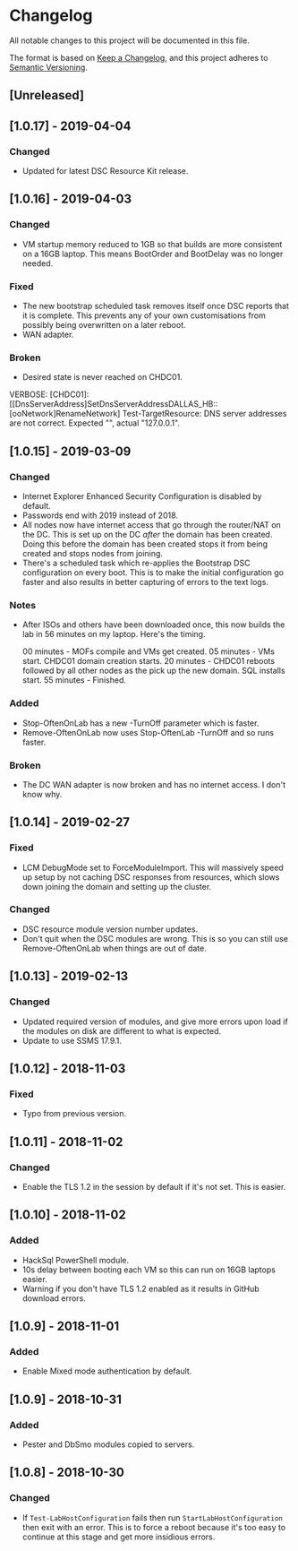 # Changelog
All notable changes to this project will be documented in this file.

The format is based on [Keep a Changelog](https://keepachangelog.com/en/1.0.0/),
and this project adheres to [Semantic Versioning](https://semver.org/spec/v2.0.0.html).

## [Unreleased]

## [1.0.17] - 2019-04-04
### Changed
- Updated for latest DSC Resource Kit release.

## [1.0.16] - 2019-04-03
### Changed
- VM startup memory reduced to 1GB so that builds are more consistent on a
  16GB laptop. This means BootOrder and BootDelay was no longer needed.

### Fixed
- The new bootstrap scheduled task removes itself once DSC reports that it is
  complete. This prevents any of your own customisations from possibly being
  overwritten on a later reboot.
- WAN adapter.

### Broken
- Desired state is never reached on CHDC01.

 VERBOSE: [CHDC01]:
 [[DnsServerAddress]SetDnsServerAddressDALLAS_HB::[ooNetwork]RenameNetwork]
 Test-TargetResource: DNS server addresses are not correct.
 Expected "", actual "127.0.0.1".


## [1.0.15] - 2019-03-09
### Changed
- Internet Explorer Enhanced Security Configuration is disabled by default.
- Passwords end with 2019 instead of 2018.
- All nodes now have internet access that go through the router/NAT on the
  DC. This is set up on the DC *after* the domain has been created. Doing
  this before the domain has been created stops it from being created and
  stops nodes from joining.
- There's a scheduled task which re-applies the Bootstrap DSC configuration
  on every boot. This is to make the initial configuration go faster and
  also results in better capturing of errors to the text logs.

### Notes
- After ISOs and others have been downloaded once, this now builds the lab
  in 56 minutes on my laptop. Here's the timing.

  00 minutes - MOFs compile and VMs get created.
  05 minutes - VMs start. CHDC01 domain creation starts.
  20 minutes - CHDC01 reboots followed by all other nodes as the pick up
               the new domain. SQL installs start.
  55 minutes - Finished.

### Added
- Stop-OftenOnLab has a new -TurnOff parameter which is faster.
- Remove-OftenOnLab now uses Stop-OftenLab -TurnOff and so runs faster.

### Broken
- The DC WAN adapter is now broken and has no internet access. I don't know why.

## [1.0.14] - 2019-02-27
### Fixed
- LCM DebugMode set to ForceModuleImport. This will massively speed up setup
  by not caching DSC responses from resources, which slows down joining the
  domain and setting up the cluster.

### Changed
- DSC resource module version number updates.
- Don't quit when the DSC modules are wrong. This is so you can still use
  Remove-OftenOnLab when things are out of date.

## [1.0.13] - 2019-02-13
### Changed
- Updated required version of modules, and give more errors upon load if the
  modules on disk are different to what is expected.
- Update to use SSMS 17.9.1.

## [1.0.12] - 2018-11-03
### Fixed
- Typo from previous version.

## [1.0.11] - 2018-11-02
### Changed
- Enable the TLS 1.2 in the session by default if it's not set. This is easier.

## [1.0.10] - 2018-11-02
### Added
- HackSql PowerShell module.
- 10s delay between booting each VM so this can run on 16GB laptops easier.
- Warning if you don't have TLS 1.2 enabled as it results in GitHub download
  errors.

## [1.0.9] - 2018-11-01
### Added
- Enable Mixed mode authentication by default.

## [1.0.9] - 2018-10-31
### Added
- Pester and DbSmo modules copied to servers.

## [1.0.8] - 2018-10-30
### Changed
- If `Test-LabHostConfiguration` fails then run `StartLabHostConfiguration` then
  exit with an error. This is to force a reboot because it's too easy to continue
  at this stage and get more insidious errors.
